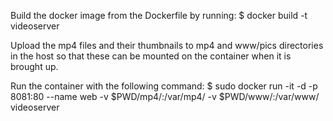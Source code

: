 Build the docker image from the Dockerfile by running:
$ docker build -t videoserver

Upload the mp4 files and their thumbnails to mp4 and www/pics directories in the host so that these can be mounted on the container when it is brought up.

Run the container with the following command:
$ sudo  docker run -it  -d -p 8081:80 --name web -v $PWD/mp4/:/var/mp4/ -v $PWD/www/:/var/www/ videoserver

